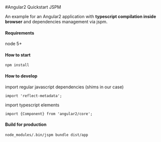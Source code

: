 #Angular2 Quickstart JSPM

An example for an Angular2 application with **typescript compilation inside browser** and dependencies management via jspm.

#### Requirements
node 5+

#### How to start
```
npm install
```

#### How to develop
import regular javascript dependencies (shims in our case)
```
import 'reflect-metadata';
```

import typescript elements
```
import {Component} from 'angular2/core';
```

#### Build for production
```
node_modules/.bin/jspm bundle dist/app
```
